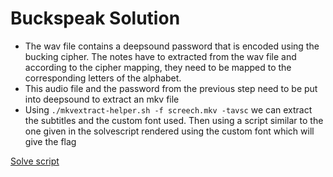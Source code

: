 # Buckspeak Solution

- The wav file contains a deepsound password that is encoded using the bucking cipher. The notes have to extracted from the wav file and according to the cipher mapping, they need to be mapped to the corresponding letters of the alphabet.
- This audio file and the password from the previous step need to be put into deepsound to extract an mkv file
- Using ```./mkvextract-helper.sh -f screech.mkv -tavsc``` we can extract the subtitles and the custom font used. Then using a script similar to the one given in the solvescript rendered using the custom font which will give the flag

[Solve script](solve.py)
